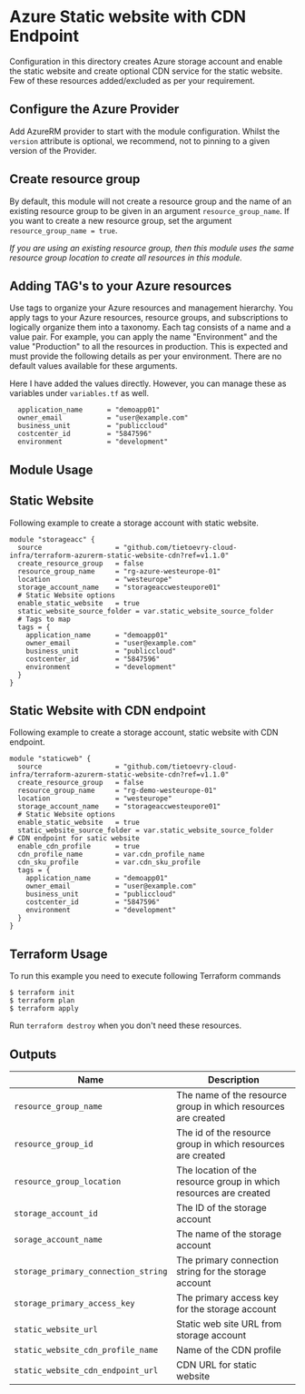 # Azure Static website with CDN Endpoint

Configuration in this directory creates Azure storage account and enable the static website and create optional CDN service for the static website. Few of these resources added/excluded as per your requirement.

## Configure the Azure Provider

Add AzureRM provider to start with the module configuration. Whilst the `version` attribute is optional, we recommend, not to pinning to a given version of the Provider.

## Create resource group

By default, this module will not create a resource group and the name of an existing resource group to be given in an argument `resource_group_name`. If you want to create a new resource group, set the argument `resource_group_name = true`.

*If you are using an existing resource group, then this module uses the same resource group location to create all resources in this module.*

## Adding TAG's to your Azure resources

Use tags to organize your Azure resources and management hierarchy. You apply tags to your Azure resources, resource groups, and subscriptions to logically organize them into a taxonomy. Each tag consists of a name and a value pair. For example, you can apply the name "Environment" and the value "Production" to all the resources in production. This is expected and must provide the following details as per your environment. There are no default values available for these arguments.

Here I have added the values directly. However, you can manage these as variables under `variables.tf` as well.  

```
  application_name      = "demoapp01"
  owner_email           = "user@example.com"
  business_unit         = "publiccloud"
  costcenter_id         = "5847596"
  environment           = "development"
```

## Module Usage

## Static Website

Following example to create a storage account with static website.

```
module "storageacc" {
  source                  = "github.com/tietoevry-cloud-infra/terraform-azurerm-static-website-cdn?ref=v1.1.0"
  create_resource_group   = false
  resource_group_name     = "rg-azure-westeurope-01"
  location                = "westeurope"
  storage_account_name    = "storageaccwesteupore01"
  # Static Website options
  enable_static_website   = true
  static_website_source_folder = var.static_website_source_folder
  # Tags to map
  tags = {
    application_name      = "demoapp01"
    owner_email           = "user@example.com"
    business_unit         = "publiccloud"
    costcenter_id         = "5847596"
    environment           = "development"
  }
}
```

## Static Website with CDN endpoint

Following example to create a storage account, static website with CDN endpoint.

```
module "staticweb" {
  source                  = "github.com/tietoevry-cloud-infra/terraform-azurerm-static-website-cdn?ref=v1.1.0"
  create_resource_group   = false
  resource_group_name     = "rg-demo-westeurope-01"
  location                = "westeurope"
  storage_account_name    = "storageaccwesteupore01"
  # Static Website options
  enable_static_website   = true
  static_website_source_folder = var.static_website_source_folder
# CDN endpoint for satic website
  enable_cdn_profile      = true
  cdn_profile_name        = var.cdn_profile_name
  cdn_sku_profile         = var.cdn_sku_profile
  tags = {
    application_name      = "demoapp01"
    owner_email           = "user@example.com"
    business_unit         = "publiccloud"
    costcenter_id         = "5847596"
    environment           = "development"
  }
}
```

## Terraform Usage

To run this example you need to execute following Terraform commands

```
$ terraform init
$ terraform plan
$ terraform apply
```

Run `terraform destroy` when you don't need these resources.

## Outputs

Name | Description
---- | -----------
`resource_group_name` | The name of the resource group in which resources are created
`resource_group_id` | The id of the resource group in which resources are created
`resource_group_location`| The location of the resource group in which resources are created
`storage_account_id` | The ID of the storage account
`sorage_account_name`| The name of the storage account
`storage_primary_connection_string`|The primary connection string for the storage account
`storage_primary_access_key`|The primary access key for the storage account
`static_website_url`|Static web site URL from storage account
`static_website_cdn_profile_name`|Name of the CDN profile
`static_website_cdn_endpoint_url`| CDN URL for static website
